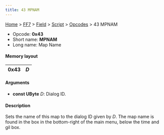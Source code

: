```yaml
---
title: 43 MPNAM
---
```


[Home](/Main%20Page.md) > [FF7](/FF7.md) > [Field](/FF7/Field.md) > [Script](/FF7/Field/Script.md) > [Opcodes](/FF7/Field/Script/Opcodes.md) > 43 MPNAM

-   Opcode: **0x43**
-   Short name: **MPNAM**
-   Long name: Map Name

#### Memory layout

| 0x43 | *D* |
|------|-----|

#### Arguments

-   **const UByte** *D*: Dialog ID.

#### Description

Sets the name of this map to the dialog ID given by *D*. The map name is
found in the box in the bottom-right of the main menu, below the time
and gil box.
